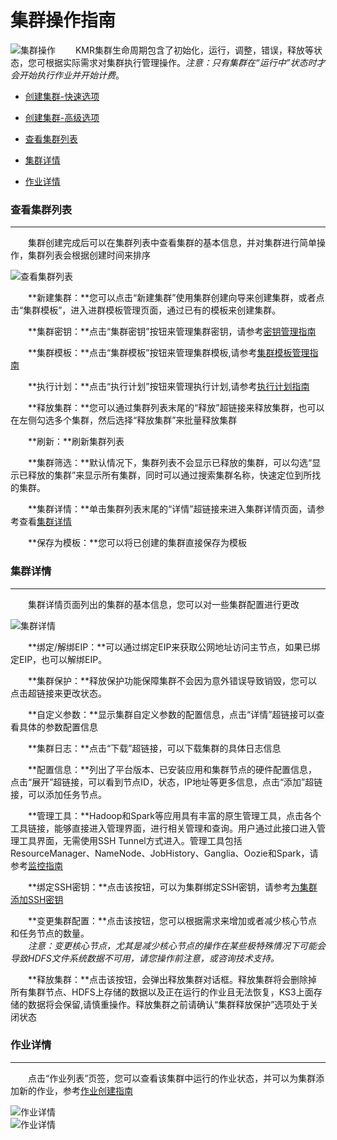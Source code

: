 # 集群操作指南

![集群操作](http://kmr-bj.ks3-cn-beijing.ksyun.com/doc_pic/jqcz.png)
　　KMR集群生命周期包含了初始化，运行，调整，错误，释放等状态，您可根据实际需求对集群执行管理操作。*注意：只有集群在“运行中”状态时才会开始执行作业并开始计费*。
  
 * [创建集群-快速选项](chuang_jian_ji_qun_kuai_su_xuan_xiang.md)

 * [创建集群-高级选项](chuang_jian_ji_qun_gao_ji_xuan_xiang.md)

*  [查看集群列表](#cha_kan_ji_qun_lie_biao)
 
* [集群详情](#ji_qun_xiang_qing)

* [作业详情](#zuo_ye_xiang_qing)



<h3 name="cha_kan_ji_qun_lie_biao" id="cha_kan_ji_qun_lie_biao">查看集群列表</h3>

---

　　集群创建完成后可以在集群列表中查看集群的基本信息，并对集群进行简单操作，集群列表会根据创建时间来排序
  
  ![查看集群列表](http://kmr-bj.ks3-cn-beijing.ksyun.com/doc_pic/ckjqlb.png)
  
  
　　**新建集群：**您可以点击“新建集群”使用集群创建向导来创建集群，或者点击“集群模板”，进入进群模板管理页面，通过已有的模板来创建集群。
  
　　**集群密钥：**点击“集群密钥”按钮来管理集群密钥，请参考[密钥管理指南](mi_yao_guan_li_zhi_nan.md)
   
　　**集群模板：**点击“集群模板”按钮来管理集群模板,请参考[集群模板管理指南](ji_qun_mu_ban_guan_li_zhi_nan.md)
   
　　**执行计划：**点击“执行计划”按钮来管理执行计划,请参考[执行计划指南](zhi_xing_ji_hua_zhi_nan.md)
  
　　**释放集群：**您可以通过集群列表末尾的“释放”超链接来释放集群，也可以在左侧勾选多个集群，然后选择“释放集群”来批量释放集群
  
　　**刷新：**刷新集群列表
    
　　**集群筛选：**默认情况下，集群列表不会显示已释放的集群，可以勾选“显示已释放的集群”来显示所有集群，同时可以通过搜索集群名称，快速定位到所找的集群。

　　**集群详情：**单击集群列表末尾的“详情”超链接来进入集群详情页面，请参考查看[集群详情](ji_qun_xiang_qing.md)

　　**保存为模板：**您可以将已创建的集群直接保存为模板
  
  
  <h3 name="ji_qun_xiang_qing" id="ji_qun_xiang_qing">集群详情</h3>
  
---


　　集群详情页面列出的集群的基本信息，您可以对一些集群配置进行更改

![集群详情](http://kmr-bj.ks3-cn-beijing.ksyun.com/doc_pic/jiqxq.png)

　　**绑定/解绑EIP：**可以通过绑定EIP来获取公网地址访问主节点，如果已绑定EIP，也可以解绑EIP。
  
　　**集群保护：**释放保护功能保障集群不会因为意外错误导致销毁，您可以点击超链接来更改状态。
  
　　**自定义参数：**显示集群自定义参数的配置信息，点击“详情”超链接可以查看具体的参数配置信息
  
　　**集群日志：**点击“下载”超链接，可以下载集群的具体日志信息
  
　　**配置信息：**列出了平台版本、已安装应用和集群节点的硬件配置信息，点击“展开”超链接，可以看到节点ID，状态，IP地址等更多信息，点击“添加”超链接，可以添加任务节点。
  
　　**管理工具：**Hadoop和Spark等应用具有丰富的原生管理工具，点击各个工具链接，能够直接进入管理界面，进行相关管理和查询。用户通过此接口进入管理工具界面，无需使用SSH Tunnel方式进入。管理工具包括ResourceManager、NameNode、JobHistory、Ganglia、Oozie和Spark，请参考[监控指南](jian_kong_zhi_nan.md)
  
　　**绑定SSH密钥：**点击该按钮，可以为集群绑定SSH密钥，请参考[为集群添加SSH密钥](tian_jia_ssh_mi_yao.md)
  
　　**变更集群配置：**点击该按钮，您可以根据需求来增加或者减少核心节点和任务节点的数量。<br>
　　*注意：变更核心节点，尤其是减少核心节点的操作在某些极特殊情况下可能会导致HDFS文件系统数据不可用，请您操作前注意，或咨询技术支持。*

　　**释放集群：**点击该按钮，会弹出释放集群对话框。释放集群将会删除掉所有集群节点、HDFS上存储的数据以及正在运行的作业且无法恢复，KS3上面存储的数据将会保留,请慎重操作。释放集群之前请确认“集群释放保护”选项处于关闭状态
  
  
   <h3 name="ji_qun_xiang_qing" id="ji_qun_xiang_qing">作业详情</h3>
  
---

　　点击“作业列表”页签，您可以查看该集群中运行的作业状态，并可以为集群添加新的作业，参考[作业创建指南](zuo_ye_chuang_jian_zhi_nan.md)
  
  ![作业详情](http://kmr-bj.ks3-cn-beijing.ksyun.com/doc_pic/zyxq.png)  
  ![作业详情](http://kmr-bj.ks3-cn-beijing.ksyun.com/doc_pic/zyxq1.png)
